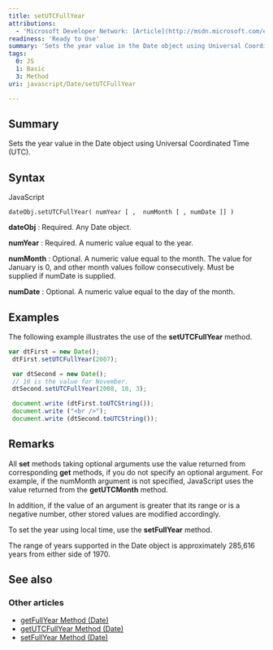 ```yaml
---
title: setUTCFullYear
attributions:
  - 'Microsoft Developer Network: [Article](http://msdn.microsoft.com/en-us/library/ie/c9sd3ksb(v=vs.94).aspx)'
readiness: 'Ready to Use'
summary: 'Sets the year value in the Date object using Universal Coordinated Time (UTC).'
tags:
  0: JS
  1: Basic
  3: Method
uri: javascript/Date/setUTCFullYear

---
```

## Summary

Sets the year value in the Date object using Universal Coordinated Time (UTC).

## Syntax

<span class="language">JavaScript</span>

    dateObj.setUTCFullYear( numYear [ ,  numMonth [ , numDate ]] )

**dateObj**
:   Required. Any Date object.

**numYear**
:   Required. A numeric value equal to the year.

**numMonth**
:   Optional. A numeric value equal to the month. The value for January is 0, and other month values follow consecutively. Must be supplied if numDate is supplied.

**numDate**
:   Optional. A numeric value equal to the day of the month.

## Examples

The following example illustrates the use of the **setUTCFullYear** method.

``` js
var dtFirst = new Date();
 dtFirst.setUTCFullYear(2007);

 var dtSecond = new Date();
 // 10 is the value for November.
 dtSecond.setUTCFullYear(2008, 10, 3);

 document.write (dtFirst.toUTCString());
 document.write ("<br />");
 document.write (dtSecond.toUTCString());
```

## Remarks

All **set** methods taking optional arguments use the value returned from corresponding **get** methods, if you do not specify an optional argument. For example, if the numMonth argument is not specified, JavaScript uses the value returned from the **getUTCMonth** method.

In addition, if the value of an argument is greater that its range or is a negative number, other stored values are modified accordingly.

To set the year using local time, use the **setFullYear** method.

The range of years supported in the Date object is approximately 285,616 years from either side of 1970.

## See also

### Other articles

-   [getFullYear Method (Date)](/javascript/Date/getFullYear)
-   [getUTCFullYear Method (Date)](/javascript/Date/getUTCFullYear)
-   [setFullYear Method (Date)](/javascript/Date/setFullYear)

